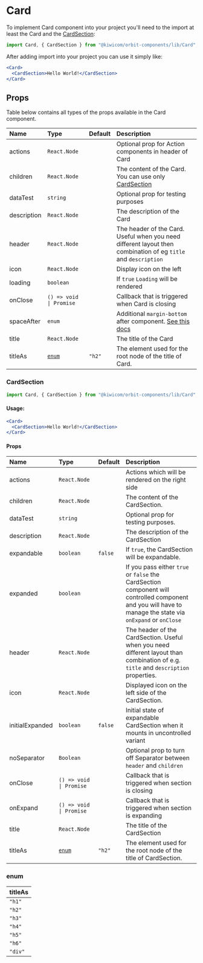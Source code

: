 # Card

To implement Card component into your project you'll need to the import at least the Card and the [CardSection](#cardsection):

```jsx
import Card, { CardSection } from "@kiwicom/orbit-components/lib/Card";
```

After adding import into your project you can use it simply like:

```jsx
<Card>
  <CardSection>Hello World!</CardSection>
</Card>
```

## Props

Table below contains all types of the props available in the Card component.

| Name        | Type                    | Default | Description                                                                                                                                                               |
| :---------- | :---------------------- | :------ | :------------------------------------------------------------------------------------------------------------------------------------------------------------------------ |
| actions     | `React.Node`            |         | Optional prop for Action components in header of Card                                                                                                                     |
| children    | `React.Node`            |         | The content of the Card. You can use only [CardSection](#cardsection)                                                                                                     |
| dataTest    | `string`                |         | Optional prop for testing purposes                                                                                                                                        |
| description | `React.Node`            |         | The description of the Card                                                                                                                                               |
| header      | `React.Node`            |         | The header of the Card. Useful when you need different layout then combination of eg `title` and `description`                                                            |
| icon        | `React.Node`            |         | Display icon on the left                                                                                                                                                  |
| loading     | `boolean`               |         | If `true` `Loading` will be rendered                                                                                                                                      |
| onClose     | `() => void \| Promise` |         | Callback that is triggered when Card is closing                                                                                                                           |
| spaceAfter  | `enum`                  |         | Additional `margin-bottom` after component. [See this docs](https://github.com/kiwicom/orbit-components/tree/master/packages/orbit-components/src/common/getSpacingToken) |
| title       | `React.Node`            |         | The title of the Card                                                                                                                                                     |
| titleAs     | [`enum`](#enum)         | `"h2"`  | The element used for the root node of the title of Card.                                                                                                                  |

### CardSection

```jsx
import Card, { CardSection } from "@kiwicom/orbit-components/lib/Card";
```

#### Usage:

```jsx
<Card>
  <CardSection>Hello World!</CardSection>
</Card>
```

#### Props

| Name            | Type                    | Default | Description                                                                                                                                                |
| :-------------- | :---------------------- | :------ | :--------------------------------------------------------------------------------------------------------------------------------------------------------- |
| actions         | `React.Node`            |         | Actions which will be rendered on the right side                                                                                                           |
| children        | `React.Node`            |         | The content of the CardSection.                                                                                                                            |
| dataTest        | `string`                |         | Optional prop for testing purposes.                                                                                                                        |
| description     | `React.Node`            |         | The description of the CardSection                                                                                                                         |
| expandable      | `boolean`               | `false` | If `true`, the CardSection will be expandable.                                                                                                             |
| expanded        | `boolean`               |         | If you pass either `true` or `false` the CardSection component will controlled component and you will have to manage the state via `onExpand` or `onClose` |
| header          | `React.Node`            |         | The header of the CardSection. Useful when you need different layout than combination of e.g. `title` and `description` properties.                        |
| icon            | `React.Node`            |         | Displayed icon on the left side of the CardSection.                                                                                                        |
| initialExpanded | `boolean`               | `false` | Initial state of expandable CardSection when it mounts in uncontrolled variant                                                                             |
| noSeparator     | `Boolean`               |         | Optional prop to turn off Separator between `header` and `children`                                                                                        |
| onClose         | `() => void \| Promise` |         | Callback that is triggered when section is closing                                                                                                         |
| onExpand        | `() => void \| Promise` |         | Callback that is triggered when section is expanding                                                                                                       |
| title           | `React.Node`            |         | The title of the CardSection                                                                                                                               |
| titleAs         | [`enum`](#enum)         | `"h2"`  | The element used for the root node of the title of CardSection.                                                                                            |

### enum

| titleAs |
| :------ |
| `"h1"`  |
| `"h2"`  |
| `"h3"`  |
| `"h4"`  |
| `"h5"`  |
| `"h6"`  |
| `"div"` |
